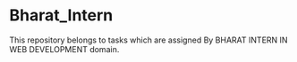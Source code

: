 # Bharat_Intern
This repository belongs to tasks which are assigned By BHARAT INTERN IN WEB DEVELOPMENT domain.
